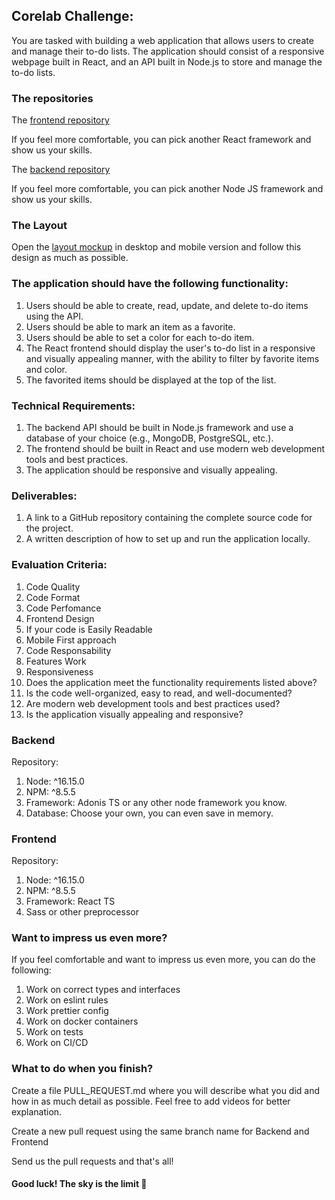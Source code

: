 ## Corelab Challenge:

You are tasked with building a web application that allows users to create and manage their to-do lists. The application should consist of a responsive webpage built in React, and an API built in Node.js to store and manage the to-do lists.


### The repositories
The [frontend repository](https://github.com/corelabbr/corelab-web-challenge)

If you feel more comfortable, you can pick another React framework and show us your skills.

The [backend repository](https://github.com/corelabbr/corelab-api-challenge)

If you feel more comfortable, you can pick another Node JS framework and show us your skills.

### The Layout
Open the [layout mockup](https://www.figma.com/file/sQrUVHTlyogq3qGdkqGTXN/mockup?node-id=7%3A2&t=ANTOTiqjqGWYuoUr-0) in desktop and mobile version and follow this design as much as possible.


### The application should have the following functionality:

1. Users should be able to create, read, update, and delete to-do items using the API.
2. Users should be able to mark an item as a favorite.
3. Users should be able to set a color for each to-do item.
4. The React frontend should display the user's to-do list in a responsive and visually appealing manner, with the ability to filter by favorite items and color.
5. The favorited items should be displayed at the top of the list.

### Technical Requirements:
1. The backend API should be built in Node.js framework and use a database of your choice (e.g., MongoDB, PostgreSQL, etc.).
2. The frontend should be built in React and use modern web development tools and best practices.
3. The application should be responsive and visually appealing.

### Deliverables:
1. A link to a GitHub repository containing the complete source code for the project.
2. A written description of how to set up and run the application locally.


### Evaluation Criteria:
1. Code Quality
2. Code Format
3. Code Perfomance
4. Frontend Design
5. If your code is Easily Readable
6. Mobile First approach
7. Code Responsability
8. Features Work
9. Responsiveness
10. Does the application meet the functionality requirements listed above?
11. Is the code well-organized, easy to read, and well-documented?
12. Are modern web development tools and best practices used?
13. Is the application visually appealing and responsive?

### Backend
Repository:
1. Node: ^16.15.0
2. NPM: ^8.5.5
3. Framework: Adonis TS or any other node framework you know.
4. Database: Choose your own, you can even save in memory.

### Frontend
Repository:
1. Node: ^16.15.0
2. NPM: ^8.5.5
3. Framework: React TS
4. Sass or other preprocessor

### Want to impress us even more?
If you feel comfortable and want to impress us even more, you can do the following:

1. Work on correct types and interfaces
2. Work on eslint rules
3. Work prettier config
4. Work on docker containers
5. Work on tests
6. Work on CI/CD

### What to do when you finish?

Create a file PULL_REQUEST.md where you will describe what you did and how in as much detail as possible. Feel free to add videos for better explanation.

Create a new pull request using the same branch name for Backend and Frontend

Send us the pull requests and that's all!


#### Good luck! The sky is the limit 🚀
